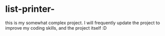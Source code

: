 # list-printer-
this is my somewhat complex project. I will frequently update the project to improve my coding skills, and the project itself :D
